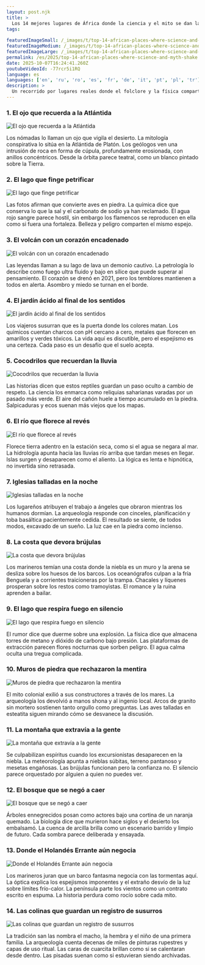 ```yaml
---
layout: post.njk
title: >
  Los 14 mejores lugares de África donde la ciencia y el mito se dan la mano
tags:
  
featuredImageSmall: /_images/t/top-14-african-places-where-science-and-myth-shake-cover-es-small.webp
featuredImageMedium: /_images/t/top-14-african-places-where-science-and-myth-shake-cover-es-medium.webp
featuredImageLarge: /_images/t/top-14-african-places-where-science-and-myth-shake-cover-es-large.webp
permalink: /es/2025/top-14-african-places-where-science-and-myth-shake.html
date: 2025-10-07T16:24:41.260Z
youtubeVideoId: -77rcr5i1RQ
language: es
languages: ['en', 'ru', 'ro', 'es', 'fr', 'de', 'it', 'pt', 'pl', 'tr']
description: >
  Un recorrido por lugares reales donde el folclore y la física comparten la misma dirección. Cada parada es, a partes iguales, escalofríos y geología.
---
```


### 1. El ojo que recuerda a la Atlántida

![El ojo que recuerda a la Atlántida](/_images/f/f54794543c2e4702bd8f781d2f3c5a8c-medium.webp)

Los nómadas lo llaman un ojo que vigila el desierto. La mitología conspirativa lo sitúa en la Atlántida de Platón. Los geólogos ven una intrusión de roca en forma de cúpula, profundamente erosionada, con anillos concéntricos. Desde la órbita parece teatral, como un blanco pintado sobre la Tierra.

### 2. El lago que finge petrificar

![El lago que finge petrificar](/_images/2/2ad3485f05ff368953f2f3ebcdfe2c0d-medium.webp)

Las fotos afirman que convierte aves en piedra. La química dice que conserva lo que la sal y el carbonato de sodio ya han reclamado. El agua rojo sangre parece hostil, sin embargo los flamencos se reproducen en ella como si fuera una fortaleza. Belleza y peligro comparten el mismo espejo.

### 3. El volcán con un corazón encadenado

![El volcán con un corazón encadenado](/_images/b/b884dbf60efde103e347b1cec5291ef8-medium.webp)

Las leyendas llaman a su lago de lava un demonio cautivo. La petrología lo describe como fuego ultra fluido y bajo en sílice que puede superar al pensamiento. El corazón se drenó en 2021, pero los temblores mantienen a todos en alerta. Asombro y miedo se turnan en el borde.

### 4. El jardín ácido al final de los sentidos

![El jardín ácido al final de los sentidos](/_images/0/0b954b1bdae5aa1c1d52b9f7be0d2b01-medium.webp)

Los viajeros susurran que es la puerta donde los colores matan. Los químicos cuentan charcos con pH cercano a cero, metales que florecen en amarillos y verdes tóxicos. La vida aquí es discutible, pero el espejismo es una certeza. Cada paso es un desafío que el suelo acepta.

### 5. Cocodrilos que recuerdan la lluvia

![Cocodrilos que recuerdan la lluvia](/_images/4/432a94571de1ae483b6b287953221c76-medium.webp)

Las historias dicen que estos reptiles guardan un paso oculto a cambio de respeto. La ciencia los enmarca como reliquias saharianas varadas por un pasado más verde. El aire del cañón huele a tiempo acumulado en la piedra. Salpicaduras y ecos suenan más viejos que los mapas.

### 6. El río que florece al revés

![El río que florece al revés](/_images/2/2ab3cd880b7b82c3cef96c0f65c375bf-medium.webp)

Florece tierra adentro en la estación seca, como si el agua se negara al mar. La hidrología apunta hacia las lluvias río arriba que tardan meses en llegar. Islas surgen y desaparecen como el aliento. La lógica es lenta e hipnótica, no invertida sino retrasada.

### 7. Iglesias talladas en la noche

![Iglesias talladas en la noche](/_images/2/29d57a23c3e476493df8a55615db5750-medium.webp)

Los lugareños atribuyen el trabajo a ángeles que obraron mientras los humanos dormían. La arqueología responde con cinceles, planificación y toba basáltica pacientemente cedida. El resultado se siente, de todos modos, excavado de un sueño. La luz cae en la piedra como incienso.

### 8. La costa que devora brújulas

![La costa que devora brújulas](/_images/5/5b0e03eb7b267d40a7d1afdbda1eac1b-medium.webp)

Los marineros temían una costa donde la niebla es un muro y la arena se desliza sobre los huesos de los barcos. Los oceanógrafos culpan a la fría Benguela y a corrientes traicioneras por la trampa. Chacales y líquenes prosperan sobre los restos como tramoyistas. El romance y la ruina aprenden a bailar.

### 9. El lago que respira fuego en silencio

![El lago que respira fuego en silencio](/_images/7/7dada5007f6289d69e508233843ea1b7-medium.webp)

El rumor dice que duerme sobre una explosión. La física dice que almacena torres de metano y dióxido de carbono bajo presión. Las plataformas de extracción parecen flores nocturnas que sorben peligro. El agua calma oculta una tregua complicada.

### 10. Muros de piedra que rechazaron la mentira

![Muros de piedra que rechazaron la mentira](/_images/9/9674f26bb76f4b52595a56846d4ffb05-medium.webp)

El mito colonial exilió a sus constructores a través de los mares. La arqueología los devolvió a manos shona y al ingenio local. Arcos de granito sin mortero sostienen tanto orgullo como preguntas. Las aves talladas en esteatita siguen mirando cómo se desvanece la discusión.

### 11. La montaña que extravía a la gente

![La montaña que extravía a la gente](/_images/3/34d653acf9522ab943fc5f4a4350e029-medium.webp)

Se culpabilizan espíritus cuando los excursionistas desaparecen en la niebla. La meteorología apunta a nieblas súbitas, terreno pantanoso y mesetas engañosas. Las brújulas funcionan pero la confianza no. El silencio parece orquestado por alguien a quien no puedes ver.

### 12. El bosque que se negó a caer

![El bosque que se negó a caer](/_images/7/77ce9f1777d911b9b16a2c458f80b722-medium.webp)

Árboles ennegrecidos posan como actores bajo una cortina de un naranja quemado. La biología dice que murieron hace siglos y el desierto los embalsamó. La cuenca de arcilla brilla como un escenario barrido y limpio de futuro. Cada sombra parece deliberada y ensayada.

### 13. Donde el Holandés Errante aún negocia

![Donde el Holandés Errante aún negocia](/_images/1/1cde2583ceee7449b32d647f4c6c3b08-medium.webp)

Los marineros juran que un barco fantasma negocia con las tormentas aquí. La óptica explica los espejismos imponentes y el extraño desvío de la luz sobre límites frío-calor. La península parte los vientos como un contrato escrito en espuma. La historia perdura como rocío sobre cada mito.

### 14. Las colinas que guardan un registro de susurros

![Las colinas que guardan un registro de susurros](/_images/7/79be16c19aea5d6df801e431c1276294-medium.webp)

La tradición san las nombra el macho, la hembra y el niño de una primera familia. La arqueología cuenta decenas de miles de pinturas rupestres y capas de uso ritual. Las caras de cuarcita brillan como si se calentaran desde dentro. Las pisadas suenan como si estuvieran siendo archivadas.

